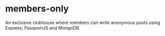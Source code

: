 # members-only
An exclusive clubhouse where members can write anonymous posts using Express, PassportJS and MongoDB.
